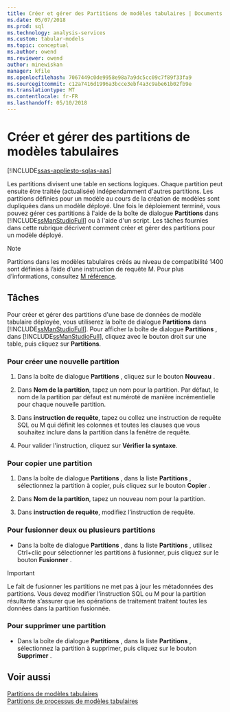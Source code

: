 ```yaml
---
title: Créer et gérer des Partitions de modèles tabulaires | Documents Microsoft
ms.date: 05/07/2018
ms.prod: sql
ms.technology: analysis-services
ms.custom: tabular-models
ms.topic: conceptual
ms.author: owend
ms.reviewer: owend
author: minewiskan
manager: kfile
ms.openlocfilehash: 7067449c0de9958e98a7a9dc5cc09c7f89f33fa9
ms.sourcegitcommit: c12a7416d1996a3bcce3ebf4a3c9abe61b02fb9e
ms.translationtype: MT
ms.contentlocale: fr-FR
ms.lasthandoff: 05/10/2018
---
```

# <a name="create-and-manage-tabular-model-partitions"></a>Créer et gérer des partitions de modèles tabulaires
[!INCLUDE[ssas-appliesto-sqlas-aas](../../includes/ssas-appliesto-sqlas-aas.md)]

  Les partitions divisent une table en sections logiques. Chaque partition peut ensuite être traitée (actualisée) indépendamment d'autres partitions. Les partitions définies pour un modèle au cours de la création de modèles sont dupliquées dans un modèle déployé. Une fois le déploiement terminé, vous pouvez gérer ces partitions à l'aide de la boîte de dialogue **Partitions** dans [!INCLUDE[ssManStudioFull](../../includes/ssmanstudiofull-md.md)] ou à l'aide d'un script. Les tâches fournies dans cette rubrique décrivent comment créer et gérer des partitions pour un modèle déployé.  
  
  > [!NOTE]  
>  Partitions dans les modèles tabulaires créés au niveau de compatibilité 1400 sont définies à l’aide d’une instruction de requête M. Pour plus d’informations, consultez [M référence](https://msdn.microsoft.com/library/mt211003.aspx). 
>
  
## <a name="tasks"></a>Tâches  
 Pour créer et gérer des partitions d'une base de données de modèle tabulaire déployée, vous utiliserez la boîte de dialogue **Partitions** dans [!INCLUDE[ssManStudioFull](../../includes/ssmanstudiofull-md.md)]. Pour afficher la boîte de dialogue **Partitions** , dans [!INCLUDE[ssManStudioFull](../../includes/ssmanstudiofull-md.md)], cliquez avec le bouton droit sur une table, puis cliquez sur **Partitions**.  
  
###  <a name="bkmk_create_new"></a> Pour créer une nouvelle partition  
  
1.  Dans la boîte de dialogue **Partitions** , cliquez sur le bouton **Nouveau** .  
  
2.  Dans **Nom de la partition**, tapez un nom pour la partition. Par défaut, le nom de la partition par défaut est numéroté de manière incrémentielle pour chaque nouvelle partition.  
  
3.  Dans **instruction de requête**, tapez ou collez une instruction de requête SQL ou M qui définit les colonnes et toutes les clauses que vous souhaitez inclure dans la partition dans la fenêtre de requête.  
  
4.  Pour valider l'instruction, cliquez sur **Vérifier la syntaxe**.  
  
###  <a name="bkmk_copy"></a> Pour copier une partition  
  
1.  Dans la boîte de dialogue **Partitions** , dans la liste **Partitions** , sélectionnez la partition à copier, puis cliquez sur le bouton **Copier** .  
  
2.  Dans **Nom de la partition**, tapez un nouveau nom pour la partition.  
  
3.  Dans **instruction de requête**, modifiez l’instruction de requête.  
  
###  <a name="bkmk_merge"></a> Pour fusionner deux ou plusieurs partitions  
  
-   Dans la boîte de dialogue **Partitions** , dans la liste **Partitions** , utilisez Ctrl+clic pour sélectionner les partitions à fusionner, puis cliquez sur le bouton **Fusionner** .  
  
> [!IMPORTANT]  
>  Le fait de fusionner les partitions ne met pas à jour les métadonnées des partitions. Vous devez modifier l’instruction SQL ou M pour la partition résultante s’assurer que les opérations de traitement traitent toutes les données dans la partition fusionnée.  
  
###  <a name="bkmk_delete"></a> Pour supprimer une partition  
  
-   Dans la boîte de dialogue **Partitions** , dans la liste **Partitions** , sélectionnez la partition à supprimer, puis cliquez sur le bouton **Supprimer** .  
  
## <a name="see-also"></a>Voir aussi  
 [Partitions de modèles tabulaires](../../analysis-services/tabular-models/tabular-model-partitions-ssas-tabular.md)   
 [Partitions de processus de modèles tabulaires](../../analysis-services/tabular-models/process-tabular-model-partitions-ssas-tabular.md)  
  
  

